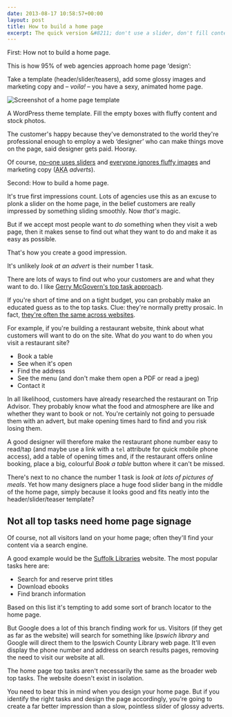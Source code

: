 ```yaml
---
date: 2013-08-17 10:58:57+00:00
layout: post
title: How to build a home page
excerpt: The quick version &#8211; don't use a slider, don't fill content containers with stuff, do find out what your visitors want to do and offer them that, however boring it might seem.
---
```


First: How not to build a home page.

This is how 95% of web agencies approach home page &#8216;design&#8217;:

Take a template (header/slider/teasers), add some glossy images and marketing copy and &#8211; <i>voila!</i> &#8211; you have a sexy, animated home page.

<img class="bleed" src="/uploads/slider.jpg" alt="Screenshot of a home page template">

<p class="figcaption">A WordPress theme template. Fill the empty boxes with fluffy content and stock photos.</p>

The customer's happy because they've demonstrated to the world they're professional enough to employ a web &#8216;designer&#8217; who can make things move on the page, said designer gets paid. Hooray.

Of course, <a href="http://shouldiuseacarousel.com/">no&#8211;one uses sliders</a> and <a href="http://www.nngroup.com/articles/photos-as-web-content/">everyone ignores fluffy images</a> and marketing copy (<abbr title="Also known as">AKA</abbr> *adverts*).

Second: How to build a home page.

It's true first impressions count. Lots of agencies use this as an excuse to plonk a slider on the home page, in the belief customers are really impressed by something sliding smoothly. Now *that's* magic.

But if we accept most people want to *do* something when they visit a web page, then it makes sense to find out what they want to do and make it as easy as possible.

That's how you create a good impression.

It's unlikely *look at an advert* is their number 1 task.

There are lots of ways to find out who your customers are and what they want to do. I like <a href="http://www.customercarewords.com/what-it-is.html">Gerry McGovern's top task approach</a>.

If you're short of time and on a tight budget, you can probably make an educated guess as to the top tasks. Clue: they're normally pretty prosaic. In fact, <a href="http://martinbelam.com/2013/displaying-opening-hours-on-museum-websites/">they're often the same across websites</a>.

For example, if you're building a restaurant website, think about what customers will want to do on the site. What do *you* want to do when you visit a restaurant site?

* Book a table
* See when it's open
* Find the address
* See the menu (and don't make them open a PDF or read a jpeg)
* Contact it

In all likelihood, customers have already researched the restaurant on Trip Advisor. They probably know what the food and atmosphere are like and whether they want to book or not. You're certainly not going to persuade them with an advert, but make opening times hard to find and you risk losing them.

A good designer will therefore make the restaurant phone number easy to read/tap (and maybe use a link with a `tel` attribute for quick mobile phone access), add a table of opening times and, if the restaurant offers online booking, place a big, colourful *Book a table* button where it can't be missed.

There's next to no chance the number 1 task is *look at lots of pictures of meals*. Yet how many designers place a huge food slider bang in the middle of the home page, simply because it looks good and fits neatly into the header/slider/teaser template?

## Not all top tasks need home page signage

Of course, not all visitors land on your home page; often they'll find your content via a search engine.

A good example would be the <a href="http://www.suffolklibraries.co.uk">Suffolk Libraries</a> website. The most popular tasks here are:

* Search for and reserve print titles
* Download ebooks
* Find branch information

Based on this list it's tempting to add some sort of branch locator to the home page.

But Google does a lot of this branch finding work for us. Visitors (if they get as far as the website) will search for something like *Ipswich library* and Google will direct them to the Ipswich County Library web page. It'll even display the phone number and address on search results pages, removing the need to visit our website at all.

The home page top tasks aren't necessarily the same as the broader web top tasks. The website doesn't exist in isolation.

You need to bear this in mind when you design your home page. But if you identify the right tasks and design the page accordingly, you're going to create a far better impression than a slow, pointless slider of glossy adverts.

